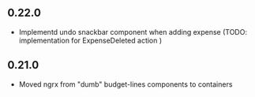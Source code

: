 ## 0.22.0
* Implementd undo snackbar component when adding expense (TODO: implementation for ExpenseDeleted action )

## 0.21.0

* Moved ngrx from "dumb" budget-lines components to containers